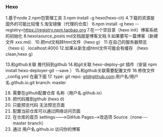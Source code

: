 ### Hexo

1.基于node
2.npm包管理工具
3.npm install -g hexo(hexo-cli)
4.下载的资源是国外的可能比较慢
5.淘宝镜像（代理的仓库）
6.npm install -g hexo --registry=https://registry.npm.taobao.org
7.在一个空目录（hexo init）博客系统的初始化
8.hexo\source\_posts md文档就是博客文档
9.如果要写一篇博客（新建文件  xxx.md）
10.把md文档转html文件（hexo g）
11.在自己的服务器预览（hexo s） localhost:4000
12.如果从新生成html文件可能会有缓存 （hexo clean,hexo g）

13.和github关联 推代码到github
14.和git关联 hexo-deploy-git 插件（安装 npm install hexo-deployer-git --save ）
15.和github关联需要配置文件
16.修改文件  _config.yml  在最下面
17.
  type: git
  repo: git@github.com:用户名/用户名.github.io.git
  branch: master

18. 需要在github配置仓库 名称（用户名.github.io）
19. 把代码推到github (hexo d)
20. 只能预览代码 无法预览页面
21. 配置当前仓库可以通过网络访问页面
22. 在仓库的首页  settings--->GitHub Pages-->改选项 Source（none---master branch）
23. 通过 用户名.github.io 访问你的博客